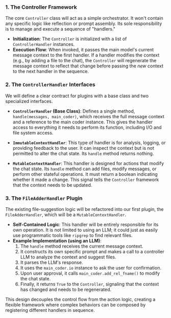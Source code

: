 ### 1. The Controller Framework

The core `Controller` class will act as a simple orchestrator. It won't contain any specific logic like reflection or prompt assembly. Its sole responsibility is to manage and execute a sequence of "handlers."

*   **Initialization**: The `Controller` is initialized with a list of `ControllerHandler` instances.
*   **Execution Flow**: When invoked, it passes the main model's current message context to the first handler. If a handler modifies the context (e.g., by adding a file to the chat), the `Controller` will regenerate the message context to reflect that change before passing the *new* context to the next handler in the sequence.

### 2. The `ControllerHandler` Interfaces

We will define a clear contract for plugins with a base class and two specialized interfaces.

*   **`ControllerHandler` (Base Class)**: Defines a single method, `handle(messages, main_coder)`, which receives the full message context and a reference to the main coder instance. This gives the handler access to everything it needs to perform its function, including I/O and file system access.

*   **`ImmutableContextHandler`**: This type of handler is for analysis, logging, or providing feedback to the user. It can inspect the context but is not permitted to alter the chat state. Its `handle` method returns nothing.

*   **`MutableContextHandler`**: This handler is designed for actions that modify the chat state. Its `handle` method can add files, modify messages, or perform other stateful operations. It must return a boolean indicating whether it made a change. This signal tells the `Controller` framework that the context needs to be updated.

### 3. The `FileAdderHandler` Plugin

The existing file-suggestion logic will be refactored into our first plugin, the `FileAdderHandler`, which will be a `MutableContextHandler`.

*   **Self-Contained Logic**: This handler will be entirely responsible for its own operation. It is not limited to using an LLM; it could just as easily use programmatic tools like `ripgrep` to find relevant files.
*   **Example Implementation (using an LLM)**:
    1.  The `handle` method receives the current message context.
    2.  It constructs its own specific prompt and makes a call to a controller LLM to analyze the context and suggest files.
    3.  It parses the LLM's response.
    4.  It uses the `main_coder.io` instance to ask the user for confirmation.
    5.  Upon user approval, it calls `main_coder.add_rel_fname()` to modify the chat state.
    6.  Finally, it returns `True` to the `Controller`, signaling that the context has changed and needs to be regenerated.

This design decouples the control flow from the action logic, creating a flexible framework where complex behaviors can be composed by registering different handlers in sequence.
